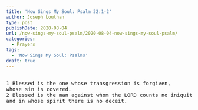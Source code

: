```yaml
---
title: 'Now Sings My Soul: Psalm 32:1-2'
author: Joseph Louthan
type: post
publishDate: 2020-08-04
url: /now-sings-my-soul-psalm/2020-08-04-now-sings-my-soul-psalm/
categories:
  - Prayers
tags:
  - 'Now Sings My Soul: Psalms'
draft: true
---
```

<pre>
<div style="font-variant: small-caps;"></div>
1 Blessed is the one whose transgression is forgiven, 
whose sin is covered. 
2 Blessed is the man against whom the LORD counts no iniquity, 
and in whose spirit there is no deceit. 
</pre>
